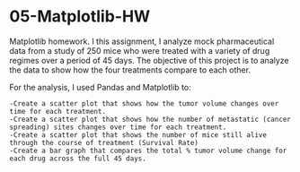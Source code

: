 # 05-Matplotlib-HW
Matplotlib homework.
I this assignment, I analyze mock pharmaceutical data from a study of 250 mice who were treated with a variety of drug regimes over a period of 45 days. The objective of this project is to analyze the data to show how the four treatments compare to each other.

For the analysis, I used Pandas and Matplotlib to:

    -Create a scatter plot that shows how the tumor volume changes over time for each treatment.
    -Create a scatter plot that shows how the number of metastatic (cancer spreading) sites changes over time for each treatment.
    -Create a scatter plot that shows the number of mice still alive through the course of treatment (Survival Rate)
    -Create a bar graph that compares the total % tumor volume change for each drug across the full 45 days.
